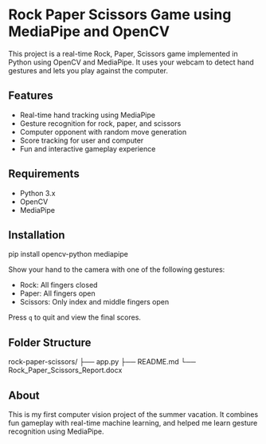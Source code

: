 # Rock Paper Scissors Game using MediaPipe and OpenCV

This project is a real-time Rock, Paper, Scissors game implemented in Python using OpenCV and MediaPipe. It uses your webcam to detect hand gestures and lets you play against the computer.

## Features

- Real-time hand tracking using MediaPipe
- Gesture recognition for rock, paper, and scissors
- Computer opponent with random move generation
- Score tracking for user and computer
- Fun and interactive gameplay experience

## Requirements

- Python 3.x
- OpenCV
- MediaPipe

## Installation

pip install opencv-python mediapipe


Show your hand to the camera with one of the following gestures:
- Rock: All fingers closed
- Paper: All fingers open
- Scissors: Only index and middle fingers open

Press `q` to quit and view the final scores.

## Folder Structure

rock-paper-scissors/
├── app.py
├── README.md
└── Rock_Paper_Scissors_Report.docx


## About

This is my first computer vision project of the summer vacation. It combines fun gameplay with real-time machine learning, and helped me learn gesture recognition using MediaPipe.

